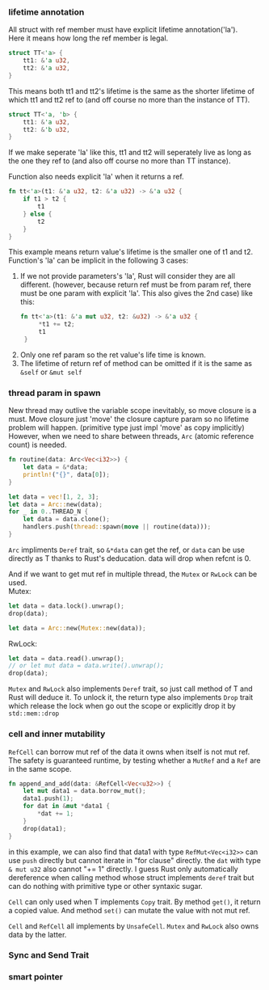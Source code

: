 ### lifetime annotation ###
All struct with ref member must have explicit lifetime annotation('la').  
Here it means how long the ref member is legal.  
```rust
struct TT<'a> {
    tt1: &'a u32,
    tt2: &'a u32,
}
```
This means both tt1 and tt2's lifetime is the same as the shorter lifetime of which tt1 and tt2 ref to (and off course no more than the instance of TT).  
```rust
struct TT<'a, 'b> {
    tt1: &'a u32,
    tt2: &'b u32,
}
```
If we make seperate 'la' like this, tt1 and tt2 will seperately live as long as the one they ref to (and also off course no more than TT instance).  
  
Function also needs explicit 'la' when it returns a ref.  
```rust
fn tt<'a>(t1: &'a u32, t2: &'a u32) -> &'a u32 {
    if t1 > t2 {
        t1
    } else {
        t2
    }
}
```
This example means return value's lifetime is the smaller one of t1 and t2.  
Function's 'la' can be implicit in the following 3 cases:  
1. If we not provide parameters's 'la', Rust will consider they are all different. (however, because return ref must be from param ref, there must be one param with explicit 'la'. This also gives the 2nd case) like this:  
   ```rust
   fn tt<'a>(t1: &'a mut u32, t2: &u32) -> &'a u32 {
        *t1 += t2;
        t1
    }
   ```
2. Only one ref param so the ret value's life time is known.  
3. The lifetime of return ref of method can be omitted if it is the same as `&self` or `&mut self`
  
### thread param in spawn ###
New thread may outlive the variable scope inevitably, so move closure is a must. Move closure just 'move' the closure capture param so no lifetime problem will happen. (primitive type just impl 'move' as copy implicitly)  
However, when we need to share between threads, `Arc` (atomic reference count) is needed.  
```rust
fn routine(data: Arc<Vec<i32>>) {
    let data = &*data;
    println!("{}", data[0]);
}
```
```rust
let data = vec![1, 2, 3];
let data = Arc::new(data);
for _ in 0..THREAD_N {
    let data = data.clone();
    handlers.push(thread::spawn(move || routine(data)));
}
```
`Arc` impliments `Deref` trait, so `&*data` can get the ref, or `data` can be use directly as T thanks to Rust's deducation. data will drop when refcnt is 0.  
  
And if we want to get mut ref in multiple thread, the `Mutex` or `RwLock` can be used.  
Mutex:  
```rust
let data = data.lock().unwrap();
drop(data);
```
```rust
let data = Arc::new(Mutex::new(data));
```
RwLock:  
```rust
let data = data.read().unwrap();
// or let mut data = data.write().unwrap();
drop(data);
```
`Mutex` and `RwLock` also implements `Deref` trait, so just call method of T and Rust will deduce it. To unlock it, the return type also implements `Drop` trait which release the lock when go out the scope or explicitly drop it by `std::mem::drop`  
  
### cell and inner mutability ###
`RefCell` can borrow mut ref of the data it owns when itself is not mut ref. The safety is guaranteed runtime, by testing whether a `MutRef` and a `Ref` are in the same scope.  
```rust
fn append_and_add(data: &RefCell<Vec<u32>>) {
    let mut data1 = data.borrow_mut();
    data1.push(1);
    for dat in &mut *data1 {
        *dat += 1;
    }
    drop(data1);
}
```
in this example, we can also find that data1 with type `RefMut<Vec<i32>>` can use `push` directly but cannot iterate in "for clause" directly. the `dat` with type `& mut u32` also cannot "+= 1" directly. I guess Rust only automatically dereference when calling method whose struct implements `deref` trait but can do nothing with primitive type or other syntaxic sugar.  
  
`Cell` can only used when T implements `Copy` trait. By method `get()`, it return a copied value. And method `set()` can mutate the value with not mut ref.  
  
`Cell` and `RefCell` all implements by `UnsafeCell`. `Mutex` and `RwLock` also owns data by the latter.  
  
### Sync and Send Trait ###

### smart pointer ###

